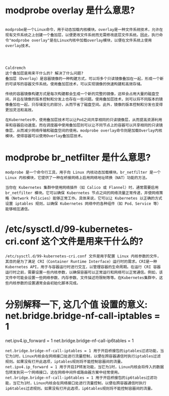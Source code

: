 # modprobe overlay 是什么意思?
```text

modprobe是一个Linux命令，用于动态加载内核模块。overlay是一种文件系统技术，允许在现有文件系统之上创建一个叠加层，以便更改文件系统而无需修改底层文件系统。因此，执行命令"modprobe overlay"是在Linux内核中加载overlay模块，以便在文件系统上使用overlay技术。




Caldremch
这个叠加层是用来干什么的? 解决了什么问题? 
叠加层（Overlay）是容器镜像的一种构建方式，可以将多个只读镜像叠加在一起，形成一个新的可读写的容器文件系统。使用叠加层技术，可以实现镜像的快速构建和高效存储。

传统的容器镜像构建方式是每次构建都会生成一个新的完整的镜像，这样会占用大量的磁盘空间，并且在镜像的版本控制和分发上也存在一些问题。使用叠加层技术，则可以将不同版本的镜像叠加在一起，只存储变化的部分，从而节省了磁盘空间。此外，镜像的版本控制和分发也变得更加灵活和高效。

在Kubernetes中，使用叠加层技术可以让Pod之间共享相同的只读镜像层，从而提高资源利用率和容器启动速度。而在调度器中使用叠加层则可以让不同节点上的容器可以共享相同的只读镜像层，从而减少网络传输和磁盘空间的使用。modprobe overlay命令则是加载Overlay内核模块，使得容器可以使用Overlay叠加层技术。
```

# modprobe br_netfilter 是什么意思? 
```text
modprobe 是一个命令行工具，用于向 Linux 内核动态加载模块。br_netfilter 是一个 Linux 内核模块，它提供了一种在桥接网络上启用网络地址转换（NAT）功能的方法。

当你在 Kubernetes 集群中使用网络插件（如 Calico 或 Flannel）时，通常需要启用 br_netfilter 模块。它可以确保 Kubernetes 节点之间的网络流量正常传递，并使网络策略（Network Policies）能够正常工作。具体来说，它可以让 Kubernetes 以正确的方式设置 iptables 规则，以确保 Kubernetes 网络中的各种组件（如 Pod、Service 等）能够相互通信。
```

# /etc/sysctl.d/99-kubernetes-cri.conf  这个文件是用来干什么的? 
```text
/etc/sysctl.d/99-kubernetes-cri.conf 文件是用于配置 Linux 内核参数的文件，其目的是为了满足 CRI（Container Runtime Interface）运行时的需求。CRI是一种Kubernetes API，用于与容器运行时进行交互，以管理容器的生命周期。在运行 CRI 容器运行时之前，需要设置一些内核参数，以确保容器可以正常运行和网络可以正常通信。例如，该文件中可能会设置一些网络参数、内存参数、文件描述符限制等等。在Kubernetes集群中，这些内核参数的设置通常会由初始化脚本完成。
```

# 分别解释一下, 这几个值 设置的意义:  net.bridge.bridge-nf-call-iptables  = 1
net.ipv4.ip_forward                 = 1
net.bridge.bridge-nf-call-ip6tables = 1


```text
net.bridge.bridge-nf-call-iptables = 1 用于开启桥接包的iptables过滤功能，当它为1时，Linux内核会在网络接口处进行流量控制，以便在跨容器通信时执行iptables过滤规则。如果没有打开此选项，iptables规则将不能控制容器间的流量。
net.ipv4.ip_forward = 1 用于开启IP转发功能，当它为1时，Linux内核会将传入的数据包转发到另一个网络接口，这在网络中间件或路由器方案中经常使用。
net.bridge.bridge-nf-call-ip6tables = 1 用于开启桥接包的ip6tables过滤功能，当它为1时，Linux内核会在网络接口处进行流量控制，以便在跨容器通信时执行ip6tables过滤规则。如果没有打开此选项，ip6tables规则将不能控制容器间的流量。
```
